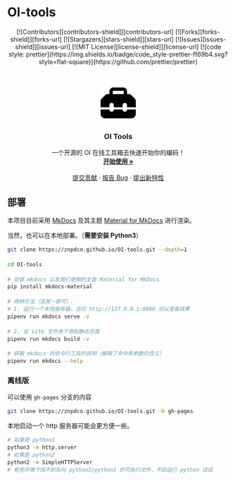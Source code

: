 # OI-tools

<!-- PROJECT SHIELDS -->

<p align="center">
[![Contributors][contributors-shield]][contributors-url]
[![Forks][forks-shield]][forks-url]
[![Stargazers][stars-shield]][stars-url]
[![Issues][issues-shield]][issues-url]
[![MIT License][license-shield]][license-url]
[![code style: prettier](https://img.shields.io/badge/code_style-prettier-ff69b4.svg?style=flat-square)](https://github.com/prettier/prettier)
</p>

<!-- PROJECT LOGO -->
<br />

<p align="center">
  <a href="https://github.com/ZnPdCo/OI-tools">
    <img src="docs/assets/logo.svg" alt="Logo" width="80" height="80">
  </a>

  <h3 align="center">OI Tools</h3>
  <p align="center">
    一个开源的 OI 在线工具箱去快速开始你的编码！
    <br />
    <a href="https://znpdco.github.io/OI-tools/"><strong>开始使用 »</strong></a>
    <br />
    <br />
    <a href="https://github.com/ZnPdCo/OI-tools/pulls">提交贡献</a>
    ·
    <a href="https://github.com/ZnPdCo/OI-tools/issues">报告 Bug</a>
    ·
    <a href="https://github.com/ZnPdCo/OI-tools/issues">提出新特性</a>
  </p>

</p>

## 部署

本项目目前采用 [MkDocs](https://github.com/mkdocs/mkdocs) 及其主题 [Material for MkDocs](https://squidfunk.github.io/mkdocs-material/) 进行渲染。

当然，也可以在本地部署。（**需要安装 Python3**）

```bash
git clone https://znpdco.github.io/OI-tools.git --depth=1

cd OI-tools

# 安装 mkdocs 以及我们使用的主题 Material for MkDocs
pip install mkdocs-material

# 两种方法（选其一即可）：
# 1. 运行一个本地服务器，访问 http://127.0.0.1:8000 可以查看效果
pipenv run mkdocs serve -v

# 2. 在 site 文件夹下得到静态页面
pipenv run mkdocs build -v

# 获取 mkdocs 的命令行工具的说明（解释了命令和参数的含义）
pipenv run mkdocs --help
```

### 离线版

可以使用 `gh-pages` 分支的内容

```bash
git clone https://znpdco.github.io/OI-tools.git -b gh-pages
```

本地启动一个 http 服务器可能会更方便一些。

```bash
# 如果是 python3
python3 -m http.server
# 如果是 python2
python2 -m SimpleHTTPServer
# 有些环境下找不到名叫 python3/python2 的可执行文件，不妨运行 python 试试
```

